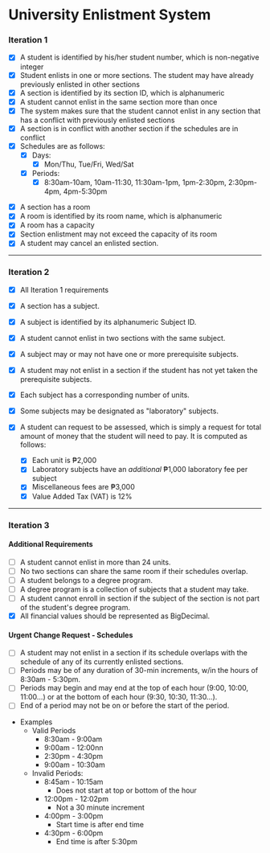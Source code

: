 # University Enlistment System

### Iteration 1

- [X] A student is identified by his/her student number, which is non-negative integer
- [X] Student enlists in one or more sections. The student may have already previously enlisted in other sections
- [X] A section is identified by its section ID, which is alphanumeric
- [X] A student cannot enlist in the same section more than once
- [X] The system makes sure that the student cannot enlist in any section that has a conflict with previously enlisted sections
- [X] A section is in conflict with another section if the schedules are in conflict
- [X] Schedules are as follows:
  - [X] Days:
    - [X] Mon/Thu, Tue/Fri, Wed/Sat
  - [X] Periods:
    - [X] 8:30am-10am, 10am-11:30, 11:30am-1pm, 1pm-2:30pm, 2:30pm-4pm, 4pm-5:30pm

* [X] A section has a room
* [X] A room is identified by its room name, which is alphanumeric
* [X] A room has a capacity
* [X] Section enlistment may not exceed the capacity of its room
* [X] A student may cancel an enlisted section.

---

### Iteration 2

* [X] All Iteration 1 requirements
* [X] A section has a subject.
* [X] A subject is identified by its alphanumeric Subject ID.
* [X] A student cannot enlist in two sections with the same subject.
* [X] A subject may or may not have one or more prerequisite subjects.
* [X] A student may not enlist in a section if the student has not yet taken the prerequisite subjects.
* [X] Each subject has a corresponding number of units.
* [X] Some subjects may be designated as "laboratory" subjects.
* [X] A student can request to be assessed, which is simply a request for total amount of money that the student will need to pay. It is computed as follows:

  * [X] Each unit is ₱2,000
  * [X] Laboratory subjects have an *additional* ₱1,000 laboratory fee per subject
  * [X] Miscellaneous fees are ₱3,000
  * [X] Value Added Tax (VAT) is 12%

---

### Iteration 3

#### Additional Requirements

* [ ] A student cannot enlist in more than 24 units.
* [ ] No two sections can share the same room if their schedules overlap.
* [ ] A student belongs to a degree program.
* [ ] A degree program is a collection of subjects that a student may take.
* [ ] A student cannot enroll in section if the subject of the section is not part of the student's degree program.
* [X] All financial values should be represented as BigDecimal.

#### Urgent Change Request - Schedules

* [ ] A student may not enlist in a section if its schedule overlaps with the schedule of any of its currently enlisted sections.
* [ ] Periods may be of any duration of 30-min increments, w/in the hours of 8:30am - 5:30pm.
* [ ] Periods may begin and may end at the top of each hour (9:00, 10:00, 11:00...) or at the bottom of each hour (9:30, 10:30, 11:30...).
* [ ] End of a period may not be on or before the start of the period.

* Examples
  * Valid Periods
    * 8:30am - 9:00am
    * 9:00am - 12:00nn
    * 2:30pm - 4:30pm
    * 9:00am - 10:30am
  * Invalid Periods:
    * 8:45am - 10:15am
      * Does not start at top or bottom of the hour
    * 12:00pm - 12:02pm
      * Not a 30 minute increment
    * 4:00pm - 3:00pm
      * Start time is after end time
    * 4:30pm - 6:00pm
      * End time is after 5:30pm
